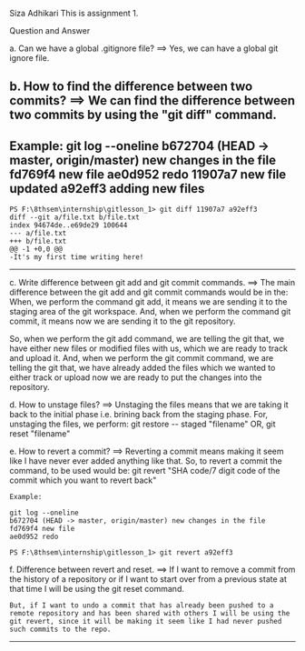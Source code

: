 Siza Adhikari 
This is assignment 1.


Question and Answer 

a. Can we have a global .gitignore file?
  ==> Yes, we can have a global git ignore file.

b. How to find the difference between two commits?
  ==> We can find the difference between two commits by using the "git diff" command. 
------
  Example:
    git log --oneline
    b672704 (HEAD -> master, origin/master) new changes in the file
    fd769f4 new file
    ae0d952 redo
    11907a7 new file updated
    a92eff3 adding new files
-------
    PS F:\8thsem\internship\gitlesson_1> git diff 11907a7 a92eff3
    diff --git a/file.txt b/file.txt
    index 94674de..e69de29 100644
    --- a/file.txt
    +++ b/file.txt
    @@ -1 +0,0 @@
    -It's my first time writing here! 
------

c. Write difference between git add and git commit commands.
   ==> The main difference between the git add and git commit commands would be in the:
    When, we perform the command git add, it means we are sending it to the staging area of the git workspace. 
    And, when we perform the command git commit, it means now we are sending it to the git repository. 

 So, when we perform the git add command, we are telling the git that, we have either new files or modified files with us,
 which we are ready to track and upload it. 
 And, when we perform the git commit command, we are telling the git that, we have already added the files which we wanted to 
 either track or upload now we are ready to put the changes into the repository. 

 d. How to unstage files?
  ==> Unstaging the files means that we are taking it back to the initial phase i.e. brining back from the staging phase.
     For, unstaging the files, we perform:
               git restore -- staged "filename"
            OR,
                git reset "filename"

e. How to revert a commit?
   ==> Reverting a commit means making it seem like I have never ever added anything like that. So, to revert a commit the command,
   to be used would be:
    git revert "SHA code/7 digit code of the commit which you want to revert back"

    Example:

    git log --oneline
    b672704 (HEAD -> master, origin/master) new changes in the file
    fd769f4 new file
    ae0d952 redo

    PS F:\8thsem\internship\gitlesson_1> git revert a92eff3

f. Difference between revert and reset.
    ==> If I want to remove a commit from the history of a repository or if I want to start over from a previous state at that time I will be using the git reset command.

    But, if I want to undo a commit that has already been pushed to a remote repository and has been shared with others I will be using the git revert, since it will be making it seem like I had never pushed such commits to the repo.

-----






